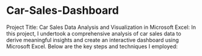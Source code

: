 # Car-Sales-Dashboard
Project Title: Car Sales Data Analysis and Visualization in Microsoft Excel:  In this project, I undertook a comprehensive analysis of car sales data to derive meaningful insights and create an interactive dashboard using Microsoft Excel. Below are the key steps and techniques I employed:
